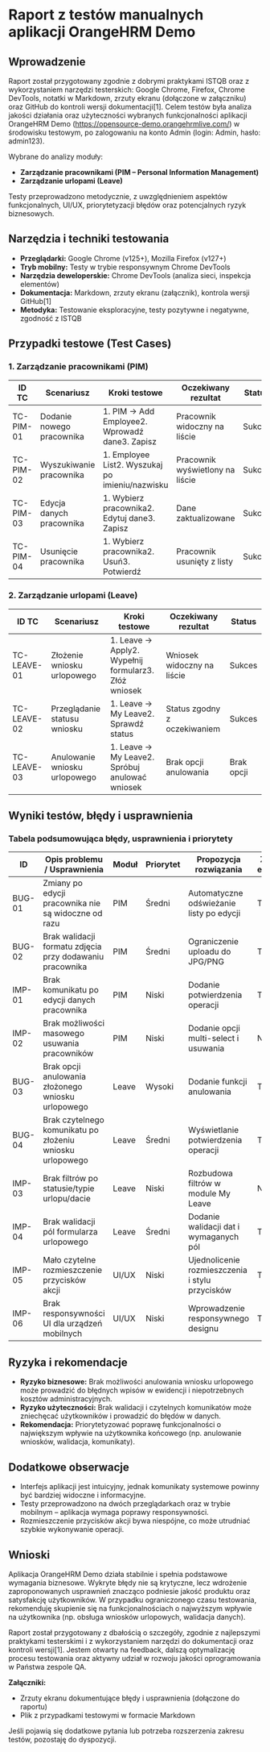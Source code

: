 # Raport z testów manualnych aplikacji OrangeHRM Demo

## Wprowadzenie

Raport został przygotowany zgodnie z dobrymi praktykami ISTQB oraz z wykorzystaniem narzędzi testerskich: Google Chrome, Firefox, Chrome DevTools, notatki w Markdown, zrzuty ekranu (dołączone w załączniku) oraz GitHub do kontroli wersji dokumentacji[1]. Celem testów była analiza jakości działania oraz użyteczności wybranych funkcjonalności aplikacji OrangeHRM Demo (https://opensource-demo.orangehrmlive.com/) w środowisku testowym, po zalogowaniu na konto Admin (login: Admin, hasło: admin123).

Wybrane do analizy moduły:
- **Zarządzanie pracownikami (PIM – Personal Information Management)**
- **Zarządzanie urlopami (Leave)**

Testy przeprowadzono metodycznie, z uwzględnieniem aspektów funkcjonalnych, UI/UX, priorytetyzacji błędów oraz potencjalnych ryzyk biznesowych.

## Narzędzia i techniki testowania

- **Przeglądarki:** Google Chrome (v125+), Mozilla Firefox (v127+)
- **Tryb mobilny:** Testy w trybie responsywnym Chrome DevTools
- **Narzędzia deweloperskie:** Chrome DevTools (analiza sieci, inspekcja elementów)
- **Dokumentacja:** Markdown, zrzuty ekranu (załącznik), kontrola wersji GitHub[1]
- **Metodyka:** Testowanie eksploracyjne, testy pozytywne i negatywne, zgodność z ISTQB

## Przypadki testowe (Test Cases)

### 1. Zarządzanie pracownikami (PIM)

| ID TC     | Scenariusz                    | Kroki testowe                                                                 | Oczekiwany rezultat                    | Status  |
|-----------|-------------------------------|-------------------------------------------------------------------------------|----------------------------------------|---------|
| TC-PIM-01 | Dodanie nowego pracownika     | 1. PIM → Add Employee2. Wprowadź dane3. Zapisz                        | Pracownik widoczny na liście           | Sukces  |
| TC-PIM-02 | Wyszukiwanie pracownika       | 1. Employee List2. Wyszukaj po imieniu/nazwisku                           | Pracownik wyświetlony na liście        | Sukces  |
| TC-PIM-03 | Edycja danych pracownika      | 1. Wybierz pracownika2. Edytuj dane3. Zapisz                          | Dane zaktualizowane                    | Sukces  |
| TC-PIM-04 | Usunięcie pracownika          | 1. Wybierz pracownika2. Usuń3. Potwierdź                              | Pracownik usunięty z listy             | Sukces  |

### 2. Zarządzanie urlopami (Leave)

| ID TC        | Scenariusz                    | Kroki testowe                                                                 | Oczekiwany rezultat                    | Status      |
|--------------|-------------------------------|-------------------------------------------------------------------------------|----------------------------------------|-------------|
| TC-LEAVE-01  | Złożenie wniosku urlopowego   | 1. Leave → Apply2. Wypełnij formularz3. Złóż wniosek                  | Wniosek widoczny na liście             | Sukces      |
| TC-LEAVE-02  | Przeglądanie statusu wniosku  | 1. Leave → My Leave2. Sprawdź status                                      | Status zgodny z oczekiwaniem           | Sukces      |
| TC-LEAVE-03  | Anulowanie wniosku urlopowego | 1. Leave → My Leave2. Spróbuj anulować wniosek                            | Brak opcji anulowania                  | Brak opcji  |

## Wyniki testów, błędy i usprawnienia

### Tabela podsumowująca błędy, usprawnienia i priorytety

| ID         | Opis problemu / Usprawnienia                                  | Moduł       | Priorytet | Propozycja rozwiązania                            | Zrzut ekranu |
|------------|---------------------------------------------------------------|-------------|-----------|---------------------------------------------------|--------------|
| BUG-01     | Zmiany po edycji pracownika nie są widoczne od razu           | PIM         | Średni    | Automatyczne odświeżanie listy po edycji          | Tak          |
| BUG-02     | Brak walidacji formatu zdjęcia przy dodawaniu pracownika      | PIM         | Średni    | Ograniczenie uploadu do JPG/PNG                   | Tak          |
| IMP-01     | Brak komunikatu po edycji danych pracownika                   | PIM         | Niski     | Dodanie potwierdzenia operacji                    | Tak          |
| IMP-02     | Brak możliwości masowego usuwania pracowników                 | PIM         | Niski     | Dodanie opcji multi-select i usuwania             | Nie          |
| BUG-03     | Brak opcji anulowania złożonego wniosku urlopowego            | Leave       | Wysoki    | Dodanie funkcji anulowania                        | Tak          |
| BUG-04     | Brak czytelnego komunikatu po złożeniu wniosku urlopowego     | Leave       | Średni    | Wyświetlanie potwierdzenia operacji               | Tak          |
| IMP-03     | Brak filtrów po statusie/typie urlopu/dacie                   | Leave       | Niski     | Rozbudowa filtrów w module My Leave               | Nie          |
| IMP-04     | Brak walidacji pól formularza urlopowego                      | Leave       | Średni    | Dodanie walidacji dat i wymaganych pól            | Tak          |
| IMP-05     | Mało czytelne rozmieszczenie przycisków akcji                 | UI/UX       | Niski     | Ujednolicenie rozmieszczenia i stylu przycisków   | Tak          |
| IMP-06     | Brak responsywności UI dla urządzeń mobilnych                 | UI/UX       | Niski     | Wprowadzenie responsywnego designu                | Tak          |

## Ryzyka i rekomendacje

- **Ryzyko biznesowe:** Brak możliwości anulowania wniosku urlopowego może prowadzić do błędnych wpisów w ewidencji i niepotrzebnych kosztów administracyjnych.
- **Ryzyko użyteczności:** Brak walidacji i czytelnych komunikatów może zniechęcać użytkowników i prowadzić do błędów w danych.
- **Rekomendacja:** Priorytetyzować poprawę funkcjonalności o największym wpływie na użytkownika końcowego (np. anulowanie wniosków, walidacja, komunikaty).

## Dodatkowe obserwacje

- Interfejs aplikacji jest intuicyjny, jednak komunikaty systemowe powinny być bardziej widoczne i informacyjne.
- Testy przeprowadzono na dwóch przeglądarkach oraz w trybie mobilnym – aplikacja wymaga poprawy responsywności.
- Rozmieszczenie przycisków akcji bywa niespójne, co może utrudniać szybkie wykonywanie operacji.

## Wnioski

Aplikacja OrangeHRM Demo działa stabilnie i spełnia podstawowe wymagania biznesowe. Wykryte błędy nie są krytyczne, lecz wdrożenie zaproponowanych usprawnień znacząco podniesie jakość produktu oraz satysfakcję użytkowników. W przypadku ograniczonego czasu testowania, rekomenduję skupienie się na funkcjonalnościach o najwyższym wpływie na użytkownika (np. obsługa wniosków urlopowych, walidacja danych).

Raport został przygotowany z dbałością o szczegóły, zgodnie z najlepszymi praktykami testerskimi i z wykorzystaniem narzędzi do dokumentacji oraz kontroli wersji[1]. Jestem otwarty na feedback, dalszą optymalizację procesu testowania oraz aktywny udział w rozwoju jakości oprogramowania w Państwa zespole QA.

**Załączniki:**  
- Zrzuty ekranu dokumentujące błędy i usprawnienia (dołączone do raportu)
- Plik z przypadkami testowymi w formacie Markdown

Jeśli pojawią się dodatkowe pytania lub potrzeba rozszerzenia zakresu testów, pozostaję do dyspozycji.
